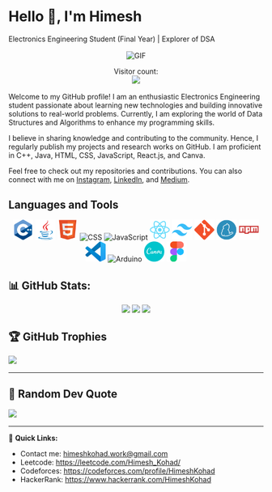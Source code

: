 # Hello :wave:, I'm Himesh

Electronics Engineering Student (Final Year) | Explorer of DSA

<div align="center">
  <img align="center" alt="GIF" src="https://github.com/abhisheknaiidu/abhisheknaiidu/blob/master/code.gif?raw=true" width="720" height="340" />
</div>

<p align="center">
  Visitor count: <br>
  <img src="https://profile-counter.glitch.me/HimeshKohad/count.svg" />
</p>

Welcome to my GitHub profile! I am an enthusiastic Electronics Engineering student passionate about learning new technologies and building innovative solutions to real-world problems. Currently, I am exploring the world of Data Structures and Algorithms to enhance my programming skills.

I believe in sharing knowledge and contributing to the community. Hence, I regularly publish my projects and research works on GitHub. I am proficient in C++, Java, HTML, CSS, JavaScript, React.js, and Canva.

Feel free to check out my repositories and contributions. You can also connect with me on [Instagram](https://www.instagram.com/himesh.kohad/), [LinkedIn](https://linkedin.com/in/himeshkohad), and [Medium](https://medium.com/@himeshkohad).


## Languages and Tools

<p align="center">
  <img src="https://raw.githubusercontent.com/devicons/devicon/1119b9f84c0290e0f0b38982099a2bd027a48bf1/icons/cplusplus/cplusplus-original.svg" alt="C++" width="40" height="40">
  <img src="https://raw.githubusercontent.com/devicons/devicon/1119b9f84c0290e0f0b38982099a2bd027a48bf1/icons/java/java-original.svg" alt "Java" width="40" height="40">
  <img src="https://raw.githubusercontent.com/devicons/devicon/1119b9f84c0290e0f0b38982099a2bd027a48bf1/icons/html5/html5-original.svg" alt="HTML" width="40" height="40">
  <img src="https://cdn.jsdelivr.net/gh/devicons/devicon/icons/css3/css3-original.svg" alt="CSS" width="40" height="40">
  <img src="https://cdn.jsdelivr.net/gh/devicons/devicon/icons/javascript/javascript-original.svg" alt="JavaScript" width="40" height="40">
  <img src="https://raw.githubusercontent.com/devicons/devicon/1119b9f84c0290e0f0b38982099a2bd027a48bf1/icons/react/react-original.svg" alt="React" width="40" height="40">
  <img src="https://raw.githubusercontent.com/devicons/devicon/1119b9f84c0290e0f0b38982099a2bd027a48bf1/icons/tailwindcss/tailwindcss-plain.svg" alt="Tailwind" width="40" height="40">
  <img src="https://raw.githubusercontent.com/devicons/devicon/1119b9f84c0290e0f0b38982099a2bd027a48bf1/icons/git/git-original.svg" alt="Git" width="40" height="40">
  <img src="https://raw.githubusercontent.com/devicons/devicon/1119b9f84c0290e0f0b38982099a2bd027a48bf1/icons/yarn/yarn-original.svg" alt="Yarn" width="40" height="40">
  <img src="https://raw.githubusercontent.com/devicons/devicon/1119b9f84c0290e0f0b38982099a2bd027a48bf1/icons/npm/npm-original-wordmark.svg" alt="npm" width="40" height="40">
  <img src="https://raw.githubusercontent.com/devicons/devicon/1119b9f84c0290e0f0b38982099a2bd027a48bf1/icons/vscode/vscode-original.svg" alt="VSCode" width="40" height="40">
  <img src="https://cdn.jsdelivr.net/gh/devicons/devicon/icons/arduino/arduino-original.svg" alt="Arduino" width="40" height="40">
  <img src="https://raw.githubusercontent.com/devicons/devicon/1119b9f84c0290e0f0b38982099a2bd027a48bf1/icons/canva/canva-original.svg" alt="Canva" width="40" height="40">
  <img src="https://raw.githubusercontent.com/devicons/devicon/1119b9f84c0290e0f0b38982099a2bd027a48bf1/icons/figma/figma-original.svg" alt="Figma" width="40" height="40">
</p>

## 📊 GitHub Stats:

<p align="center"> 
  <img src="https://github-readme-stats.vercel.app/api?username=HimeshKohad&theme=dark&hide_border=false&include_all_commits=false&count_private=false"> 
  <img src="https://github-readme-streak-stats.herokuapp.com/?user=HimeshKohad&theme=dark&hide_border=false"> 
  <img src="https://github-readme-stats.vercel.app/api/top-langs/?username=HimeshKohad&theme=dark&hide_border=false&include_all_commits=false&count_private=false&layout=compact"> 
</p>

## 🏆 GitHub Trophies
![](https://github-profile-trophy.vercel.app/?username=HimeshKohad&theme=radical&no-frame=false&no-bg=true&margin-w=4)


<hr>

## 🔖 Random Dev Quote

![](https://quotes-github-readme.vercel.app/api?type=horizontal&theme=radical)

<hr>

:link: **Quick Links:**
- Contact me: himeshkohad.work@gmail.com
- Leetcode: https://leetcode.com/Himesh_Kohad/
- Codeforces: https://codeforces.com/profile/HimeshKohad
- HackerRank: https://www.hackerrank.com/HimeshKohad
